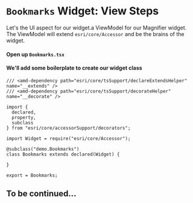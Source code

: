# `Bookmarks` Widget: View Steps

Let's the UI aspect for our widget.a ViewModel for our Magnifier widget. The ViewModel will extend `esri/core/Accessor` and be the brains of the widget.

#### Open up `Bookmarks.tsx`

#### We'll add some boilerplate to create our widget class

  ```tsx
  /// <amd-dependency path="esri/core/tsSupport/declareExtendsHelper" name="__extends" />
  /// <amd-dependency path="esri/core/tsSupport/decorateHelper" name="__decorate" />
  
  import {
    declared,
    property,
    subclass
  } from "esri/core/accessorSupport/decorators";
  
  import Widget = require("esri/core/Accessor");
  
  @subclass("demo.Bookmarks")
  class Bookmarks extends declared(Widget) {
  
  }
  
  export = Bookmarks;         
  ```

## To be continued...
